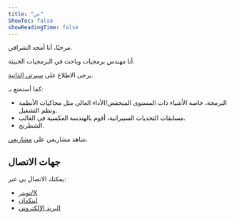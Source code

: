 ```yaml
---
title: "عن"
ShowToc: false
showReadingTime: false
---
```


مرحبًا، أنا أمجد الشرافي.

أنا مهندس برمجيات وباحث في البرمجيات الخبيثة.

يرجى الاطلاع على [سيرتي الذاتية](/cv.pdf).


كما أستمتع بـ: 
- البرمجة، خاصة الأشياء ذات المستوى المنخفض/الأداء العالي مثل محاكيات الأنظمة ونظم التشغيل.
- مسابقات التحديات السيبرانية، أقوم بالهندسة العكسية في الغالب.
- الشطرنج.

 شاهد مشاريعي على [مشاريعي](/projects).

## جهات الاتصال
يمكنك الاتصال بي عبر:
- [تويتر/X](https://x.com/AmjadAlsharafi5)
- [لينكدإن](https://www.linkedin.com/in/amjad-alshrarafi-346956b2)
- [البريد الإلكتروني](mailto:me@amjad.alsharafi.dev)
